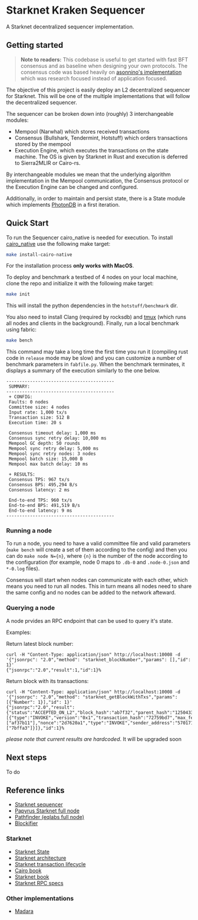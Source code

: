 # Starknet Kraken Sequencer
A Starknet decentralized sequencer implementation.

## Getting started

> **Note to readers:** This codebase is useful to get started with fast BFT consensus and as baseline when designing your own protocols. The consensus code was based heavily on [asonnino's implementation](https://github.com/asonnino/hotstuff/) which was research focused instead of application focused. 

The objective of this project is easily deploy an L2 decentralized sequencer for Starknet. This will be one of the multiple implementations that will follow the decentralized sequencer.

The sequencer can be broken down into (roughly) 3 interchangeable modules:

- Mempool (Narwhal) which stores received transactions
- Consensus (Bullshark, Tendermint, Hotstuff) which orders transactions stored by the mempool
- Execution Engine, which executes the transactions on the state machine. The OS is given by Starknet in Rust and execution is deferred to Sierra2MLIR or Cairo-rs.

By interchangeable modules we mean that the underlying algorithm implementation in the Mempool communication, the Consensus protocol or the Execution Engine can be changed and configured.

Additionally, in order to maintain and persist state, there is a State module which implements [PhotonDB](https://github.com/photondb/photondb) in a first iteration.

## Quick Start

To run the Sequencer cairo_native is needed for execution. To install [cairo_native](https://github.com/lambdaclass/cairo_native) use the following make target:

```bash
make install-cairo-native
```

For the installation process **only works with MacOS**.

To deploy and benchmark a testbed of 4 nodes on your local machine, clone the repo and initialize it with the following make target:

```bash
make init
```
This will install the python dependencies in the `hotstuff/benchmark` dir.

You also need to install Clang (required by rocksdb) and [tmux](https://linuxize.com/post/getting-started-with-tmux/#installing-tmux) (which runs all nodes and clients in the background). Finally, run a local benchmark using fabric:

```bash
make bench
```

This command may take a long time the first time you run it (compiling rust code in `release` mode may be slow) and you can customize a number of benchmark parameters in `fabfile.py`. When the benchmark terminates, it displays a summary of the execution similarly to the one below.

```text
-----------------------------------------
 SUMMARY:
-----------------------------------------
 + CONFIG:
 Faults: 0 nodes
 Committee size: 4 nodes
 Input rate: 1,000 tx/s
 Transaction size: 512 B
 Execution time: 20 s

 Consensus timeout delay: 1,000 ms
 Consensus sync retry delay: 10,000 ms
 Mempool GC depth: 50 rounds
 Mempool sync retry delay: 5,000 ms
 Mempool sync retry nodes: 3 nodes
 Mempool batch size: 15,000 B
 Mempool max batch delay: 10 ms

 + RESULTS:
 Consensus TPS: 967 tx/s
 Consensus BPS: 495,294 B/s
 Consensus latency: 2 ms

 End-to-end TPS: 960 tx/s
 End-to-end BPS: 491,519 B/s
 End-to-end latency: 9 ms
-----------------------------------------
```

### Running a node

To run a node, you need to have a valid committee file and valid parameters (`make bench` will create a set of them according to the config) and then you can do `make node N={n}`, where `{n}` is the number of the node according to the configuration (for example, node 0 maps to `.db-0` and `.node-0.json` and `*-0.log` files).

Consensus will start when nodes can communicate with each other, which means you need to run all nodes. This in turn means all nodes need to share the same config and no nodes can be added to the network afteward.

### Querying a node

A node prvides an RPC endpoint that can be used to query it's state.

Examples:

Return latest block number:
```
curl -H "Content-Type: application/json" http://localhost:10008 -d '{"jsonrpc": "2.0","method": "starknet_blockNumber","params": [],"id": 1}'
{"jsonrpc":"2.0","result":1,"id":1}%
```

Return block with its transactions:
```
curl -H "Content-Type: application/json" http://localhost:10008 -d '{"jsonrpc": "2.0","method": "starknet_getBlockWithTxs","params": [{"Number": 1}],"id": 1}'
{"jsonrpc":"2.0","result":{"status":"ACCEPTED_ON_L2","block_hash":"ab7f32","parent_hash":"1250433","block_number":1,"new_root":"37f70fa9","timestamp":1688498274,"sequencer_address":"b7b3be","transactions":[{"type":"INVOKE","version":"0x1","transaction_hash":"72759bd7","max_fee":"55b0e2b","version":"0x1","signature":["af37b11"],"nonce":"2d7620a1","type":"INVOKE","sender_address":"5701712","calldata":["7bffa3"]}]},"id":1}%
```

_please note that current results are hardcoded_. It will be upgraded soon
## Next steps

To do

## Reference links

* [Starknet sequencer](https://www.starknet.io/de/posts/engineering/starknets-new-sequencer#:~:text=What%20does%20the%20sequencer%20do%3F)
* [Papyrus Starknet full node](https://medium.com/starkware/papyrus-an-open-source-starknet-full-node-396f7cd90202)
* [Pathfinder (eqlabs full node)](https://github.com/eqlabs/pathfinder)
* [Blockifier](https://github.com/starkware-libs/blockifier)

### Starknet
* [Starknet State](https://docs.starknet.io/documentation/architecture_and_concepts/State/starknet-state/)
* [Starknet architecture](https://david-barreto.com/starknets-architecture-review/)
* [Starknet transaction lifecycle](https://docs.starknet.io/documentation/architecture_and_concepts/Blocks/transaction-life-cycle/)
* [Cairo book](https://cairo-book.github.io/title-page.html)
* [Starknet book](https://book.starknet.io/)
* [Starknet RPC specs](https://github.com/starkware-libs/starknet-specs)

### Other implementations
* [Madara](https://github.com/keep-starknet-strange/madara)
